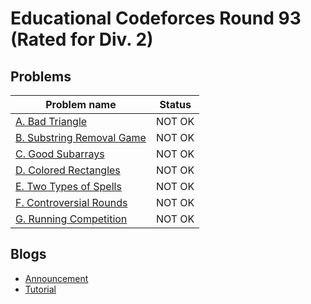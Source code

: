 # Educational Codeforces Round 93 (Rated for Div. 2)

## Problems

|Problem name|Status|
|------------|---------|
| [A. Bad Triangle](problems/A._Bad_Triangle.md)|NOT OK|
| [B. Substring Removal Game](problems/B._Substring_Removal_Game.md)|NOT OK|
| [C. Good Subarrays](problems/C._Good_Subarrays.md)|NOT OK|
| [D. Colored Rectangles](problems/D._Colored_Rectangles.md)|NOT OK|
| [E. Two Types of Spells](problems/E._Two_Types_of_Spells.md)|NOT OK|
| [F. Controversial Rounds](problems/F._Controversial_Rounds.md)|NOT OK|
| [G. Running Competition](problems/G._Running_Competition.md)|NOT OK|
## Blogs

- [Announcement](blogs/Announcement.md)
- [Tutorial](blogs/Tutorial.md)
